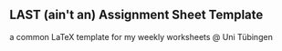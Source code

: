 LAST (ain't an) Assignment Sheet Template
-----------------------------------------

a common LaTeX template for my weekly worksheets @ Uni Tübingen
